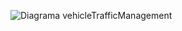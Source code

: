
![Diagrama vehicleTrafficManagement](https://github.com/DiegoViana90/VehicleTrafficManagement-Core/assets/77411511/951644f9-ec6a-4e5a-acff-1f64114817b9)
